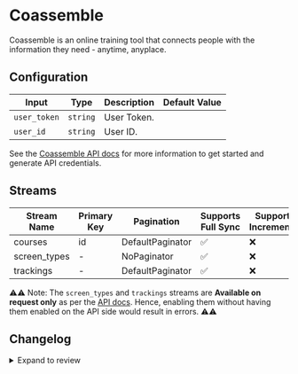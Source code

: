 # Coassemble
Coassemble is an online training tool that connects people with the information they need - anytime, anyplace.

## Configuration

| Input | Type | Description | Default Value |
|-------|------|-------------|---------------|
| `user_token` | `string` | User Token.  |  |
| `user_id` | `string` | User ID.  |  |

See the [Coassemble API docs](https://developers.coassemble.com/get-started) for more information to get started and generate API credentials.

## Streams
| Stream Name | Primary Key | Pagination | Supports Full Sync | Supports Incremental |
|-------------|-------------|------------|---------------------|----------------------|
| courses | id | DefaultPaginator | ✅ |  ❌  |
| screen_types | - | NoPaginator | ✅ |  ❌  |
| trackings | - | DefaultPaginator | ✅ |  ❌  |

⚠️⚠️ Note: The `screen_types` and `trackings` streams are **Available on request only** as per the [API docs](https://developers.coassemble.com/get-started). Hence, enabling them without having them enabled on the API side would result in errors. ⚠️⚠️

## Changelog

<details>
  <summary>Expand to review</summary>

| Version | Date | Pull Request | Subject |
|---------|------|--------------|---------|
| 0.0.26 | 2025-06-21 | [61980](https://github.com/airbytehq/airbyte/pull/61980) | Update dependencies |
| 0.0.25 | 2025-06-14 | [60409](https://github.com/airbytehq/airbyte/pull/60409) | Update dependencies |
| 0.0.24 | 2025-05-10 | [60029](https://github.com/airbytehq/airbyte/pull/60029) | Update dependencies |
| 0.0.23 | 2025-05-03 | [59382](https://github.com/airbytehq/airbyte/pull/59382) | Update dependencies |
| 0.0.22 | 2025-04-26 | [58902](https://github.com/airbytehq/airbyte/pull/58902) | Update dependencies |
| 0.0.21 | 2025-04-19 | [58300](https://github.com/airbytehq/airbyte/pull/58300) | Update dependencies |
| 0.0.20 | 2025-04-12 | [57793](https://github.com/airbytehq/airbyte/pull/57793) | Update dependencies |
| 0.0.19 | 2025-04-05 | [57279](https://github.com/airbytehq/airbyte/pull/57279) | Update dependencies |
| 0.0.18 | 2025-03-29 | [56530](https://github.com/airbytehq/airbyte/pull/56530) | Update dependencies |
| 0.0.17 | 2025-03-22 | [55977](https://github.com/airbytehq/airbyte/pull/55977) | Update dependencies |
| 0.0.16 | 2025-03-08 | [55333](https://github.com/airbytehq/airbyte/pull/55333) | Update dependencies |
| 0.0.15 | 2025-03-01 | [54940](https://github.com/airbytehq/airbyte/pull/54940) | Update dependencies |
| 0.0.14 | 2025-02-22 | [54419](https://github.com/airbytehq/airbyte/pull/54419) | Update dependencies |
| 0.0.13 | 2025-02-15 | [53757](https://github.com/airbytehq/airbyte/pull/53757) | Update dependencies |
| 0.0.12 | 2025-02-08 | [53331](https://github.com/airbytehq/airbyte/pull/53331) | Update dependencies |
| 0.0.11 | 2025-02-01 | [52795](https://github.com/airbytehq/airbyte/pull/52795) | Update dependencies |
| 0.0.10 | 2025-01-25 | [52339](https://github.com/airbytehq/airbyte/pull/52339) | Update dependencies |
| 0.0.9 | 2025-01-18 | [51699](https://github.com/airbytehq/airbyte/pull/51699) | Update dependencies |
| 0.0.8 | 2025-01-11 | [51123](https://github.com/airbytehq/airbyte/pull/51123) | Update dependencies |
| 0.0.7 | 2024-12-28 | [50570](https://github.com/airbytehq/airbyte/pull/50570) | Update dependencies |
| 0.0.6 | 2024-12-21 | [50025](https://github.com/airbytehq/airbyte/pull/50025) | Update dependencies |
| 0.0.5 | 2024-12-14 | [49483](https://github.com/airbytehq/airbyte/pull/49483) | Update dependencies |
| 0.0.4 | 2024-12-12 | [48926](https://github.com/airbytehq/airbyte/pull/48926) | Update dependencies |
| 0.0.3 | 2024-11-04 | [47865](https://github.com/airbytehq/airbyte/pull/47865) | Update dependencies |
| 0.0.2 | 2024-10-28 | [47526](https://github.com/airbytehq/airbyte/pull/47526) | Update dependencies |
| 0.0.1 | 2024-09-19 | | Initial release by [@topefolorunso](https://github.com/topefolorunso) via Connector Builder |

</details>
